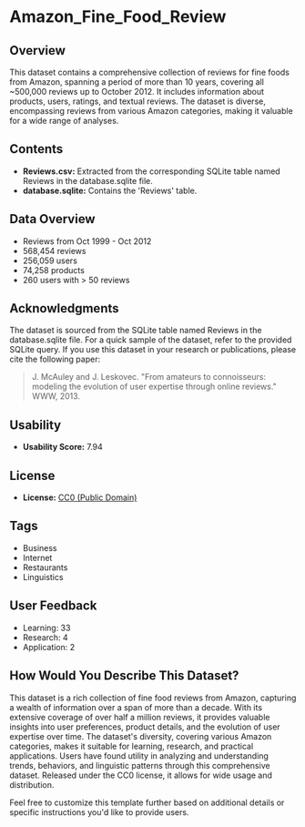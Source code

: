 # Amazon_Fine_Food_Review
## Overview

This dataset contains a comprehensive collection of reviews for fine foods from Amazon, spanning a period of more than 10 years, covering all ~500,000 reviews up to October 2012. It includes information about products, users, ratings, and textual reviews. The dataset is diverse, encompassing reviews from various Amazon categories, making it valuable for a wide range of analyses.

## Contents

- **Reviews.csv:** Extracted from the corresponding SQLite table named Reviews in the database.sqlite file.
- **database.sqlite:** Contains the 'Reviews' table.

## Data Overview

- Reviews from Oct 1999 - Oct 2012
- 568,454 reviews
- 256,059 users
- 74,258 products
- 260 users with > 50 reviews

## Acknowledgments

The dataset is sourced from the SQLite table named Reviews in the database.sqlite file. For a quick sample of the dataset, refer to the provided SQLite query. If you use this dataset in your research or publications, please cite the following paper:

> J. McAuley and J. Leskovec. "From amateurs to connoisseurs: modeling the evolution of user expertise through online reviews." WWW, 2013.

## Usability

- **Usability Score:** 7.94

## License

- **License:** [CC0 (Public Domain)](https://creativecommons.org/publicdomain/zero/1.0/)


## Tags

- Business
- Internet
- Restaurants
- Linguistics

## User Feedback

- Learning: 33
- Research: 4
- Application: 2

## How Would You Describe This Dataset?

This dataset is a rich collection of fine food reviews from Amazon, capturing a wealth of information over a span of more than a decade. With its extensive coverage of over half a million reviews, it provides valuable insights into user preferences, product details, and the evolution of user expertise over time. The dataset's diversity, covering various Amazon categories, makes it suitable for learning, research, and practical applications. Users have found utility in analyzing and understanding trends, behaviors, and linguistic patterns through this comprehensive dataset. Released under the CC0 license, it allows for wide usage and distribution.

Feel free to customize this template further based on additional details or specific instructions you'd like to provide users.

